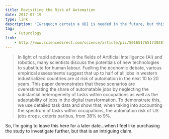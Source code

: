 ```yaml
---
title: Revisiting the Risk of Automation
date: 2017-07-19
type: link
description: 'I&rsquo;m certain a UBI is needed in the future, but this study claims automating jobs away might not happen as soon as suggested.'
tag:
    - Futurology
link:
    - http://www.sciencedirect.com/science/article/pii/S0165176517302811
---
```

> In light of rapid advances in the fields of Artificial Intelligence (AI) and robotics, many scientists discuss the potentials of new technologies to substitute for human labour. Fuelling the economic debate, various empirical assessments suggest that up to half of all jobs in western industrialized countries are at risk of automation in the next 10 to 20 years. This paper demonstrates that these scenarios are overestimating the share of automatable jobs by neglecting the substantial heterogeneity of tasks within occupations as well as the adaptability of jobs in the digital transformation. To demonstrate this, we use detailed task data and show that, when taking into accounting the spectrum of tasks within occupations, the automation risk of US jobs drops, ceteris paribus, from 38% to 9%.

So, I’m going to leave this here for a later date…when I feel like purchasing the study to investigate further, but that is an intriguing claim.